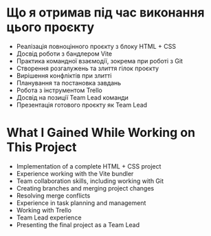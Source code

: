 # Що я отримав під час виконання цього проєкту

- Реалізація повноцінного проєкту з блоку HTML + CSS
- Досвід роботи з бандлером Vite
- Практика командної взаємодії, зокрема при роботі з Git
- Створення розгалужень та злиття гілок проєкту
- Вирішення конфліктів при злитті
- Планування та постановка завдань
- Робота з інструментом Trello
- Досвід на позиції Team Lead команди
- Презентація готового проєкту як Team Lead


# What I Gained While Working on This Project

- Implementation of a complete HTML + CSS project
- Experience working with the Vite bundler
- Team collaboration skills, including working with Git
- Creating branches and merging project changes
- Resolving merge conflicts
- Experience in task planning and management
- Working with Trello
- Team Lead experience
- Presenting the final project as a Team Lead

